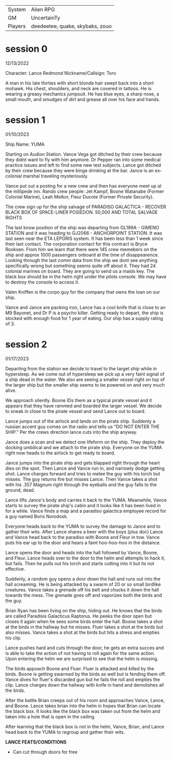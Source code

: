 |         |           |
| ------- | --------- |
| System  | Alien RPG |
| GM      | UncertainTy |
| Players | deedeetee, quake, skybaks, zouo |


# session 0
12/13/2022

Character: Lance Redmond
Nickname/Callsign: Toro

A man in his late thirties with short blonde hair swept back into a short mohawk. His chest, shoulders, and neck are covered in tattoos. He is wearing a greasy mechanics jumpsuit. He has blue eyes, a sharp nose, a small mouth, and smudges of dirt and grease all over his face and hands.

# session 1
01/10/2023

Ship Name: YUMA

Starting on Audion Station. Vance Vega got ditched by their crew because they didnt want to fly with him anymore.
Dr Pepper ran into some medical practice issues and left to find some new test subjects. Lance got ditched by their
crew because they were binge drinking at the bar. Jance is an ex-colonial marshal traveling mysteriously.

Vance put out a posting for a new crew and then has everyone meet up at the millipede inn.
Rando crew people: Jet Kampf, Boone Watanabe (Former Colonial Marine), Leah Melkor, Fleur Ducote (Former Private Security).

The crew sign up for the ship salvage of PARADISO GALACTICA - RECOVER BLACK BOX OF SPACE-LINER POSIEDON. 50,000 AND TOTAL SALVAGE RIGHTS

The last know position of the ship was departing from GL199A - GIMENO STATION and it was heading to GJ2066 - ANCHORPOINT STATION. It was last seen near the ETA LEPORIS system. It has been less than 1 week since their last contact.
The corporation contact for this contract is Bryce Rooksen. From him we learn that there were 145 crew memebers on the ship and approx 1000 passengers onboard at the time of disappearence.
Looking through the last comm data from the ship we dont see anything specifically wrong but something seems quite off about it.
They had 24 colonial marines on board. They are going to send us a maids key. The black box should be in the helm right under the pilots console. We may have to destroy the console to access it.

Valen Kniffen is the corpo guy for the company that owns the loan on our ship.

Vance and Jance are packing iron, Lance has a cool knife that is close to an M9 Bayonet, and Dr P is a psycho killer.
Getting ready to depart, the ship is stocked with enough food for 1 year of eating. Our ship has a supply rating of 3.

# session 2
01/17/2023

Departing from the station we decide to travel to the target ship while in hypersleep. As we come out of hypersleep we pick up a very faint signal of a ship dead in the water. We also are seeing a smaller vessel right on top of the larger ship but the smaller ship seems to be powered on and very much alive.

We approach silently. Boone IDs them as a typical pirate vessel and it appears that they have rammed and boarded the larger vessel. We decide to sneak in close to the pirate vessel and send Lance out to board.

Lance jumps out of the airlock and lands on the pirate ship. Suddenly a russian accent guy comes on the radio and tells us "DO NOT ENTER THE SHIP." Per the crews direction lance cuts into the ship anyway.

Jance does a scan and we detect one lifeform on the ship. They deploy the docking umbilical and we attach to the pirate ship. Everyone on the YUMA right now heads to the airlock to get ready to board.

Jance jumps into the pirate ship and gets blapped right through the heart dies on the spot. Then Lance and Vance run in, and narrowly dodge getting shot. Lance charges forward and tries to melee the guy with his torch but misses. The guy returns fire but misses Lance. Then Vance takes a shot with his .357 Magnum right through the eyeballs and the guy falls to the ground, dead.

Lance lifts Jance's body and carries it back to the YUMA. Meanwhile, Vance starts to survey the pirate ship's cabin and it looks like it has been lived in for a while. Vance finds a map and a paradiso galactica employee record for a guy named Boris Norodosk.

Everyone heads back to the YUMA to survey the damage to Jance and to gather their wits. After Lance shares a beer with the boys (plus doc) Lance and Vance head back to the paradiso with Boone and Fleur in tow. Vance puts his ear up to the door and hears a faint hoo-hoo-hoo in the distance.

Lance opens the door and heads into the hall followed by Vance, Boone, and Fleur. Lance heads over to the door to the helm and attempts to hack it, but fails. Then he pulls out his torch and starts cutting into it but its not effective.

Suddenly, a random guy opens a door down the hall and runs out into the hall screaming. He is being attacked by a swarm of 20 or so small birdlike creatures. Vance takes a grenade off his belt and chucks it down the hall towards the mess. The grenade goes off and vaporizes both the birds and the guy.

Brian Ryan has been living on the ship, hiding out. He knows that the birds are called Paradisis Galacticus Raptorus. He peeks the door open but closes it again when he sees some birds enter the hall. Boone takes a shot at the birds in the hallway but he misses. Fluer takes a shot at the birds but also misses. Vance takes a shot at the birds but hits a stress and empties his clip.

Lance pushes hard and cuts through the door, he gets an extra succes and is able to take the action of not having to roll again for the same action. Upon entering the helm we are surprised to see that the helm is missing.

The birds appoach Boone and Fluer. Fluer is attacked and killed by the birds. Boone is getting swarmed by the birds as well but is fending them off. Vance dives for fluer's discarded gun but he fails the roll and empties the clip. Lance charges down the hallway with knife in hand and demolishes all the birds.

After the battle Brian creeps out of his room and approaches Vance, Lance, and Boone. Lance takes brian into the helm in hopes that Brian can locate the black box. It looks like the black box was taken out from the helm and taken into a hole that is open in the ceiling.

After learning that the black box is not in the helm, Vance, Brian, and Lance head back to the YUMA to regroup and gather their wits.


__LANCE FEATS/CONDITIONS__
* Can cut through doors for free
